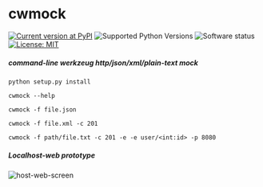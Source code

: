 # cwmock

[![Current version at PyPI](https://img.shields.io/pypi/v/cwmock.svg)](https://pypi.python.org/pypi/cwmock)
![Supported Python Versions](https://img.shields.io/pypi/pyversions/cwmock.svg)
![Software status](https://img.shields.io/pypi/status/cwmock.svg)
[![License: MIT](https://img.shields.io/pypi/l/cwmock.svg)](https://github.com/vit0r/cwmock/blob/master/LICENSE)

##### command-line werkzeug http/json/xml/plain-text mock

`python setup.py install`

`cwmock --help`

`cwmock -f file.json`

`cwmock -f file.xml -c 201`

`cwmock -f path/file.txt -c 201 -e -e user/<int:id> -p 8080`

##### Localhost-web prototype

![host-web-screen](https://raw.githubusercontent.com/vit0r/cwmock/master/img.png)
